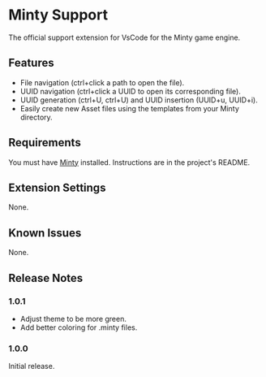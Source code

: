# Minty Support

The official support extension for VsCode for the Minty game engine.

## Features

* File navigation (ctrl+click a path to open the file).
* UUID navigation (ctrl+click a UUID to open its corresponding file).
* UUID generation (ctrl+U, ctrl+U) and UUID insertion (UUID+u, UUID+i).
* Easily create new Asset files using the templates from your Minty directory.

## Requirements

You must have [Minty](https://github.com/mtalyat/Minty) installed. Instructions are in the project's README.

## Extension Settings

None.

## Known Issues

None.

## Release Notes

### 1.0.1

- Adjust theme to be more green.
- Add better coloring for .minty files.

### 1.0.0

Initial release.